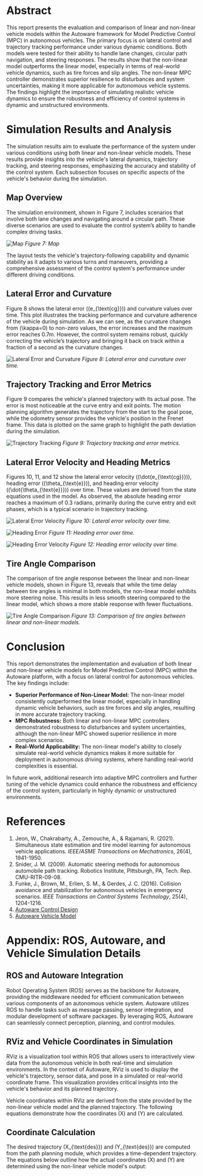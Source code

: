 # Abstract

This report presents the evaluation and comparison of linear and non-linear vehicle models within the Autoware framework for Model Predictive Control (MPC) in autonomous vehicles. The primary focus is on lateral control and trajectory tracking performance under various dynamic conditions. Both models were tested for their ability to handle lane changes, circular path navigation, and steering responses. The results show that the non-linear model outperforms the linear model, especially in terms of real-world vehicle dynamics, such as tire forces and slip angles. The non-linear MPC controller demonstrates superior resilience to disturbances and system uncertainties, making it more applicable for autonomous vehicle systems. The findings highlight the importance of simulating realistic vehicle dynamics to ensure the robustness and efficiency of control systems in dynamic and unstructured environments.


# Simulation Results and Analysis

The simulation results aim to evaluate the performance of the system under various conditions using both linear and non-linear vehicle models. These results provide insights into the vehicle's lateral dynamics, trajectory tracking, and steering responses, emphasizing the accuracy and stability of the control system. Each subsection focuses on specific aspects of the vehicle's behavior during the simulation.

## Map Overview

The simulation environment, shown in Figure 7, includes scenarios that involve both lane changes and navigating around a circular path. These diverse scenarios are used to evaluate the control system’s ability to handle complex driving tasks. 

![Map](map.png)
*Figure 7: Map*

The layout tests the vehicle's trajectory-following capability and dynamic stability as it adapts to various turns and maneuvers, providing a comprehensive assessment of the control system's performance under different driving conditions.

## Lateral Error and Curvature

Figure 8 shows the lateral error (\(e_{\text{cg}}\)) and curvature values over time. This plot illustrates the tracking performance and curvature adherence of the vehicle during simulation. As we can see, as the curvature changes from \(\kappa=0\) to non-zero values, the error increases and the maximum error reaches 0.7m. However, the control system remains robust, quickly correcting the vehicle’s trajectory and bringing it back on track within a fraction of a second as the curvature changes.

![Lateral Error and Curvature](lateral_error.png)
*Figure 8: Lateral error and curvature over time.*

## Trajectory Tracking and Error Metrics

Figure 9 compares the vehicle's planned trajectory with its actual pose. The error is most noticeable at the curve entry and exit points. The motion planning algorithm generates the trajectory from the start to the goal pose, while the odometry sensor provides the vehicle's position in the Frenet frame. This data is plotted on the same graph to highlight the path deviation during the simulation.

![Trajectory Tracking](trajectory.png)
*Figure 9: Trajectory tracking and error metrics.*

## Lateral Error Velocity and Heading Metrics

Figures 10, 11, and 12 show the lateral error velocity (\(\dot{e_{\text{cg}}}\)), heading error (\(\theta_{\text{e}}\)), and heading error velocity (\(\dot{\theta_{\text{e}}}\)) over time. These values are derived from the state equations used in the model. As observed, the absolute heading error reaches a maximum of 0.3 radians, primarily during the curve entry and exit phases, which is a typical scenario in trajectory tracking.

![Lateral Error Velocity](lateral_error_velocity.png)
*Figure 10: Lateral error velocity over time.*

![Heading Error](heading_error.png)
*Figure 11: Heading error over time.*

![Heading Error Velocity](heading_error_velocity.png)
*Figure 12: Heading error velocity over time.*

## Tire Angle Comparison

The comparison of tire angle response between the linear and non-linear vehicle models, shown in Figure 13, reveals that while the time delay between tire angles is minimal in both models, the non-linear model exhibits more steering noise. This results in less smooth steering compared to the linear model, which shows a more stable response with fewer fluctuations.

![Tire Angle Comparison](tire_angle.png)
*Figure 13: Comparison of tire angles between linear and non-linear models.*

# Conclusion

This report demonstrates the implementation and evaluation of both linear and non-linear vehicle models for Model Predictive Control (MPC) within the Autoware platform, with a focus on lateral control for autonomous vehicles. The key findings include:

- **Superior Performance of Non-Linear Model:** The non-linear model consistently outperformed the linear model, especially in handling dynamic vehicle behaviors, such as tire forces and slip angles, resulting in more accurate trajectory tracking.
- **MPC Robustness:** Both linear and non-linear MPC controllers demonstrated robustness to disturbances and system uncertainties, although the non-linear MPC showed superior resilience in more complex scenarios.
- **Real-World Applicability:** The non-linear model's ability to closely simulate real-world vehicle dynamics makes it more suitable for deployment in autonomous driving systems, where handling real-world complexities is essential.

In future work, additional research into adaptive MPC controllers and further tuning of the vehicle dynamics could enhance the robustness and efficiency of the control system, particularly in highly dynamic or unstructured environments.

# References

1. Jeon, W., Chakrabarty, A., Zemouche, A., & Rajamani, R. (2021). Simultaneous state estimation and tire model learning for autonomous vehicle applications. *IEEE/ASME Transactions on Mechatronics*, 26(4), 1941-1950.
2. Snider, J. M. (2009). Automatic steering methods for autonomous automobile path tracking. Robotics Institute, Pittsburgh, PA, Tech. Rep. CMU-RITR-09-08.
3. Funke, J., Brown, M., Erlien, S. M., & Gerdes, J. C. (2016). Collision avoidance and stabilization for autonomous vehicles in emergency scenarios. *IEEE Transactions on Control Systems Technology*, 25(4), 1204-1216.
4. [Autoware Control Design](https://autowarefoundation.github.io/autoware-documentation/main/design/autoware-interfaces/components/control/)
5. [Autoware Vehicle Model](https://autowarefoundation.github.io/autoware-documentation/main/how-to-guides/integrating-autoware/creating-vehicle-and-sensor-model/creating-vehicle-model/)

# Appendix: ROS, Autoware, and Vehicle Simulation Details

## ROS and Autoware Integration

Robot Operating System (ROS) serves as the backbone for Autoware, providing the middleware needed for efficient communication between various components of an autonomous vehicle system. Autoware utilizes ROS to handle tasks such as message passing, sensor integration, and modular development of software packages. By leveraging ROS, Autoware can seamlessly connect perception, planning, and control modules.

## RViz and Vehicle Coordinates in Simulation

RViz is a visualization tool within ROS that allows users to interactively view data from the autonomous vehicle in both real-time and simulation environments. In the context of Autoware, RViz is used to display the vehicle's trajectory, sensor data, and pose in a simulated or real-world coordinate frame. This visualization provides critical insights into the vehicle's behavior and its planned trajectory.

Vehicle coordinates within RViz are derived from the state provided by the non-linear vehicle model and the planned trajectory. The following equations demonstrate how the coordinates \(X\) and \(Y\) are calculated.

## Coordinate Calculation

The desired trajectory \(X_{\text{des}}\) and \(Y_{\text{des}}\) are computed from the path planning module, which provides a time-dependent trajectory. The equations below outline how the actual coordinates \(X\) and \(Y\) are determined using the non-linear vehicle model's output:

